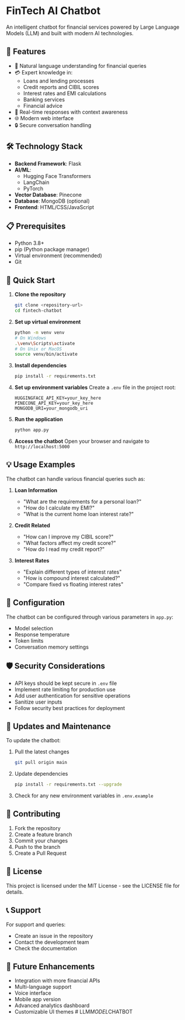 # FinTech AI Chatbot

An intelligent chatbot for financial services powered by Large Language Models (LLM) and built with modern AI technologies.

## 🌟 Features

- 💬 Natural language understanding for financial queries
- 💳 Expert knowledge in:
  - Loans and lending processes
  - Credit reports and CIBIL scores
  - Interest rates and EMI calculations
  - Banking services
  - Financial advice
- 🎯 Real-time responses with context awareness
- 🌐 Modern web interface
- 🔒 Secure conversation handling

## 🛠️ Technology Stack

- **Backend Framework**: Flask
- **AI/ML**:
  - Hugging Face Transformers
  - LangChain
  - PyTorch
- **Vector Database**: Pinecone
- **Database**: MongoDB (optional)
- **Frontend**: HTML/CSS/JavaScript

## 📋 Prerequisites

- Python 3.8+
- pip (Python package manager)
- Virtual environment (recommended)
- Git

## 🚀 Quick Start

1. **Clone the repository**
   ```bash
   git clone <repository-url>
   cd fintech-chatbot
   ```

2. **Set up virtual environment**
   ```bash
   python -m venv venv
   # On Windows
   .\venv\Scripts\activate
   # On Unix or MacOS
   source venv/bin/activate
   ```

3. **Install dependencies**
   ```bash
   pip install -r requirements.txt
   ```

4. **Set up environment variables**
   Create a `.env` file in the project root:
   ```env
   HUGGINGFACE_API_KEY=your_key_here
   PINECONE_API_KEY=your_key_here
   MONGODB_URI=your_mongodb_uri
   ```

5. **Run the application**
   ```bash
   python app.py
   ```

6. **Access the chatbot**
   Open your browser and navigate to `http://localhost:5000`

## 💡 Usage Examples

The chatbot can handle various financial queries such as:

1. **Loan Information**
   - "What are the requirements for a personal loan?"
   - "How do I calculate my EMI?"
   - "What is the current home loan interest rate?"

2. **Credit Related**
   - "How can I improve my CIBIL score?"
   - "What factors affect my credit score?"
   - "How do I read my credit report?"

3. **Interest Rates**
   - "Explain different types of interest rates"
   - "How is compound interest calculated?"
   - "Compare fixed vs floating interest rates"

## 🔧 Configuration

The chatbot can be configured through various parameters in `app.py`:

- Model selection
- Response temperature
- Token limits
- Conversation memory settings

## 🛡️ Security Considerations

- API keys should be kept secure in `.env` file
- Implement rate limiting for production use
- Add user authentication for sensitive operations
- Sanitize user inputs
- Follow security best practices for deployment

## 🔄 Updates and Maintenance

To update the chatbot:

1. Pull the latest changes
   ```bash
   git pull origin main
   ```

2. Update dependencies
   ```bash
   pip install -r requirements.txt --upgrade
   ```

3. Check for any new environment variables in `.env.example`

## 🤝 Contributing

1. Fork the repository
2. Create a feature branch
3. Commit your changes
4. Push to the branch
5. Create a Pull Request

## 📝 License

This project is licensed under the MIT License - see the LICENSE file for details.

## 📞 Support

For support and queries:
- Create an issue in the repository
- Contact the development team
- Check the documentation

## 🔮 Future Enhancements

- Integration with more financial APIs
- Multi-language support
- Voice interface
- Mobile app version
- Advanced analytics dashboard
- Customizable UI themes
#   L L M _ M O D E L _ C H A T B O T  
 